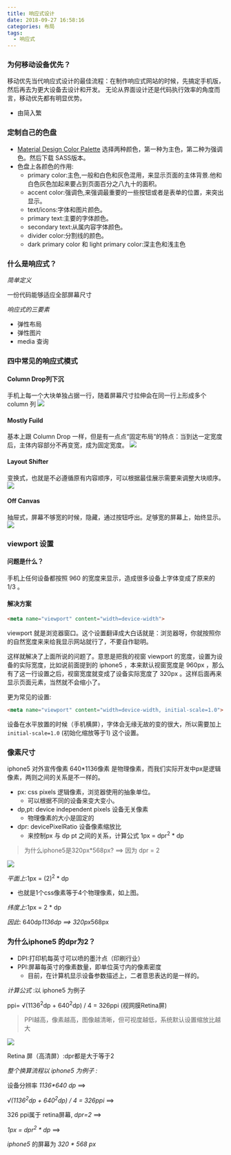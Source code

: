 ```yaml
---
title: 响应式设计
date: 2018-09-27 16:58:16
categories: 布局
tags:
  - 响应式
---
```


### 为何移动设备优先？

移动优先当代响应式设计的最佳流程：在制作响应式网站的时候，先搞定手机版，然后再去为更大设备去设计和开发。
无论从界面设计还是代码执行效率的角度而言，移动优先都有明显优势。

- 由简入繁

### 定制自己的色盘

- [Material Design Color Palette](https://www.materialpalette.com/cyan/pink) 选择两种颜色，第一种为主色，第二种为强调色。然后下载 SASS版本。
- 色盘上各颜色的作用:
  - primary color:主色,一般和白色和灰色混用，来显示页面的主体背景.他和白色灰色加起来要占到页面百分之八九十的面积。
  - accent color:强调色,来强调最重要的一些按钮或者是表单的位置，来突出显示。
  - text/icons:字体和图片颜色。
  - primary text:主要的字体颜色。
  - secondary text:从属内容字体颜色。
  - divider color:分割线的颜色。
  - dark primary color 和 light primary color:深主色和浅主色

### 什么是响应式？

*简单定义*

一份代码能够适应全部屏幕尺寸

*响应式的三要素*

- 弹性布局
- 弹性图片
- media 查询

### 四中常见的响应式模式

#### Column Drop列下沉
手机上每一个大块单独占据一行，随着屏幕尺寸拉伸会在同一行上形成多个 column 列
![](http://ozrm3516s.bkt.clouddn.com/3c4caac3aa8a8a0b15c21efe90c9748c.png)


#### Mostly Fuild
基本上跟 Column Drop 一样，但是有一点点“固定布局“的特点：当到达一定宽度后，主体内容部分不再变宽，成为固定宽度。
![](http://ozrm3516s.bkt.clouddn.com/271af8ed4950a52641f31967cd19311c.png)


#### Layout Shifter
变换式，也就是不必遵循原有内容顺序，可以根据最佳展示需要来调整大块顺序。
![](http://ozrm3516s.bkt.clouddn.com/8800ed9989bbc472061e6f038ff05d37.png)


#### Off Canvas
抽屉式，屏幕不够宽的时候，隐藏，通过按钮呼出。足够宽的屏幕上，始终显示。
![](http://ozrm3516s.bkt.clouddn.com/e43a2352c3aa190f14e413025234fed6.png)


### viewport 设置

#### 问题是什么？
手机上任何设备都按照 960 的宽度来显示，造成很多设备上字体变成了原来的 1/3 。

#### 解决方案

```html
<meta name="viewport" content="width=device-width">
```
viewport 就是浏览器窗口。这个设置翻译成大白话就是：浏览器呀，你就按照你的自然宽度来来给我显示网站就行了，不要自作聪明。

这样就解决了上面所说的问题了。意思是把我的视窗 viewport 的宽度，设置为设备的实际宽度，比如说前面提到的 iphone5 ，本来默认视窗宽度是 960px ，那么有了这一行设置之后，视窗宽度就变成了设备实际宽度了 320px 。这样后面再来显示页面元素，当然就不会缩小了。

更为常见的设置:

```html
<meta name="viewport" content="width=device-width, initial-scale=1.0">
```
设备在水平放置的时候（手机横屏），字体会无缘无故的变的很大，所以需要加上 `initial-scale=1.0` (初始化缩放等于1) 这个设置。

### 像素尺寸
iphone5 对外宣传像素 640*1136像素 是物理像素，而我们实际开发中px是逻辑像素，两则之间的关系是不一样的。

- px: css pixels 逻辑像素，浏览器使用的抽象单位。
  - 可以根据不同的设备来变大变小。
- dp,pt: device independent pixels 设备无关像素
  - 物理像素的大小是固定的
- dpr: devicePixelRatio 设备像素缩放比
  - 来控制px 与 dp pt 之间的关系，计算公式 1px = dpr<sup>2</sup> * dp

>为什么iphone5是320px*568px? ==> 因为 dpr = 2
>

![](http://ozrm3516s.bkt.clouddn.com/575420eaf52bc798e7fe195710b002df.png)


*平面上*:1px = (2)<sup>2</sup> * dp

  - 也就是1个css像素等于4个物理像素，如上图。

*纬度上*:1px = 2 * dp

*因此*: 640dp*1136dp ==> 320px*568px

### 为什么iphone5 的dpr为2？

- DPI:打印机每英寸可以喷的墨汁点（印刷行业）
- PPI:屏幕每英寸的像素数量，即单位英寸内的像素密度
  - 目前，在计算机显示设备参数描述上，二者意思表达的是一样的。

*计算公式* :以 iphone5 为例子

ppi= &radic;(1136<sup>2</sup>dp + 640<sup>2</sup>dp) / 4 = 326ppi (视网膜Retina屏)

>PPI越高，像素越高，图像越清晰，但可视度越低，系统默认设置缩放比越大
>

![](http://ozrm3516s.bkt.clouddn.com/b865817f6081f9892662c9024cd231af.png)


Retina 屏（高清屏）:dpr都是大于等于2

*整个换算流程以 iphone5 为例子 :*

设备分辨率 _1136*640 dp_ ==>

_&radic;(1136<sup>2</sup>dp + 640<sup>2</sup>dp) / 4 = 326ppi_ ==>

326 ppi属于 retina屏幕, _dpr=2_ ==>

_1px = dpr<sup>2</sup> * dp_ ==>

_iphone5_ 的屏幕为 _320 * 568 px_